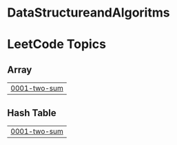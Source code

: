 # DataStructureandAlgoritms
<!---LeetCode Topics Start-->
# LeetCode Topics
## Array
|  |
| ------- |
| [0001-two-sum](https://github.com/Shrutikabansal/DataStructureandAlgoritms/tree/master/0001-two-sum) |
## Hash Table
|  |
| ------- |
| [0001-two-sum](https://github.com/Shrutikabansal/DataStructureandAlgoritms/tree/master/0001-two-sum) |
<!---LeetCode Topics End-->